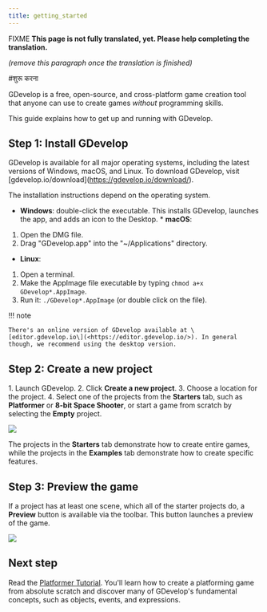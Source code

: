 ```yaml
---
title: getting_started
---
```

FIXME **This page is not fully translated, yet. Please help completing the translation.**

*(remove this paragraph once the translation is finished)*

#शुरू करना

GDevelop is a free, open-source, and cross-platform game creation tool that anyone can use to create games *without* programming skills.

This guide explains how to get up and running with GDevelop.

## Step 1: Install GDevelop

GDevelop is available for all major operating systems, including the latest versions of Windows, macOS, and Linux. To download GDevelop, visit \[gdevelop.io/download\](<https://gdevelop.io/download/>).

The installation instructions depend on the operating system.

* **Windows**: double-click the executable. This installs GDevelop, launches the app, and adds an icon to the Desktop. * **macOS**:

1. Open the DMG file.
2. Drag "GDevelop.app" into the "~/Applications" directory.

* **Linux**:

1. Open a terminal.
2. Make the AppImage file executable by typing `chmod a+x GDevelop*.AppImage`.
3. Run it: `./GDevelop*.AppImage` (or double click on the file).

!!! note

    There's an online version of GDevelop available at \[editor.gdevelop.io\](<https://editor.gdevelop.io/>). In general though, we recommend using the desktop version.

## Step 2: Create a new project

1\. Launch GDevelop. 2. Click **Create a new project**. 3. Choose a location for the project. 4. Select one of the projects from the **Starters** tab, such as **Platformer** or **8-bit Space Shooter**, or start a game from scratch by selecting the **Empty** project.

![](/gdevelop5/getting-started-create-new-project.jpg)

The projects in the **Starters** tab demonstrate how to create entire games, while the projects in the **Examples** tab demonstrate how to create specific features.

## Step 3: Preview the game

If a project has at least one scene, which all of the starter projects do, a **Preview** button is available via the toolbar. This button launches a preview of the game.

![](/gdevelop5/getting-started-preview-button.jpg)

## Next step

Read the [Platformer Tutorial](/gdevelop5/tutorials/platformer/start). You'll learn how to create a platforming game from absolute scratch and discover many of GDevelop's fundamental concepts, such as objects, events, and expressions.

